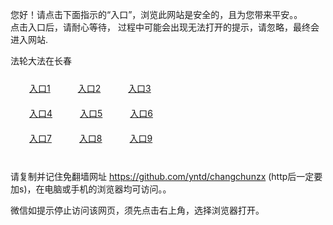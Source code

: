 您好！请点击下面指示的“入口”，浏览此网站是安全的，且为您带来平安。。 <br/>
点击入口后，请耐心等待， 过程中可能会出现无法打开的提示，请忽略，最终会进入网站. </br>

法轮大法在长春<br/>
<div style="padding:10px"><a style="margin:20px" target="_blank" href="https://dlhfbr62i5utn.cloudfront.net/2Qpsp?zthlhhpb" id="ccLink1" rel="nofollow">入口1</a> <a target="_blank" style="margin:20px" href="https://dui2gsmvy9i2r.cloudfront.net/2Qpsp?xwrild" id="ccLink2" rel="nofollow">入口2</a> <a style="margin:20px" target="_blank" href="https://d3gl89psxuhkex.cloudfront.net/2Qpsp?ourjnvge" id="ccLink3" rel="nofollow">入口3</a></div>

<div style="padding:10px" ><a style="margin:20px" target="_blank" href="https://dlhfbr62i5utn.cloudfront.net/2Qpsp?zthlhhpb" id="ccLink4" rel="nofollow">入口4</a> <a style="margin:20px" href="https://dui2gsmvy9i2r.cloudfront.net/2Qpsp?xwrild" target="_blank" id="ccLink5" rel="nofollow">入口5</a> <a style="margin:20px" href="https://d3gl89psxuhkex.cloudfront.net/2Qpsp?ourjnvge" target="_blank" id="ccLink6" rel="nofollow">入口6</a></div>

<div style="padding:10px"><a style="margin:20px" target="_blank" href="https://dlhfbr62i5utn.cloudfront.net/2Qpsp?zthlhhpb" id="ccLink7" rel="nofollow">入口7</a> <a style="margin:20px" href="https://dui2gsmvy9i2r.cloudfront.net/2Qpsp?xwrild" target="_blank" id="ccLink8" rel="nofollow">入口8</a> <a style="margin:20px" target="_blank" href="https://d3gl89psxuhkex.cloudfront.net/2Qpsp?ourjnvge" id="ccLink9" rel="nofollow">入口9</a></div>

<br/>



请复制并记住免翻墙网址 https://github.com/yntd/changchunzx (http后一定要加s)，在电脑或手机的浏览器均可访问。。<br/>

微信如提示停止访问该网页，须先点击右上角，选择浏览器打开。
